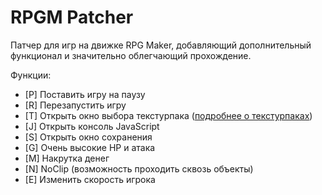 # RPGM Patcher
Патчер для игр на движке RPG Maker, добавляющий дополнительный функционал и значительно облегчающий прохождение.

Функции:
- [P] Поставить игру на паузу
- [R] Перезапустить игру
- [T] Открыть окно выбора текстурпака ([подробнее о текстурпаках](https://nekit270ch.github.io/rpgm_patcher/texturepacks))
- [J] Открыть консоль JavaScript
- [S] Открыть окно сохранения
- [G] Очень высокие HP и атака
- [M] Накрутка денег
- [N] NoClip (возможность проходить сквозь объекты)
- [E] Изменить скорость игрока

